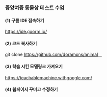 ### 중앙여중 동물상 테스트 수업

#### (1) 구름 IDE 접속하기
https://ide.goorm.io/

#### (2)  코드 복사하기

git clone https://github.com/doramons/animal__


#### (3) 학습 시킨 모델링크 가져오기 

https://teachablemachine.withgoogle.com/



#### (4) 웹페이지 꾸미고 수정하기
